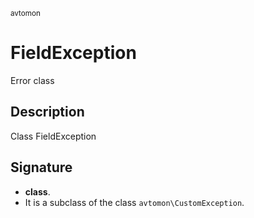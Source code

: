 <small> avtomon </small>

FieldException
==============

Error class

Description
-----------

Class FieldException

Signature
---------

- **class**.
- It is a subclass of the class `avtomon\CustomException`.
